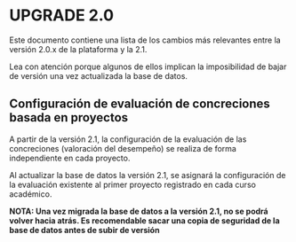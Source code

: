 UPGRADE 2.0
===========

Este documento contiene una lista de los cambios más relevantes entre la versión 2.0.x
de la plataforma y la 2.1.

Lea con atención porque algunos de ellos implican la imposibilidad de bajar de versión
una vez actualizada la base de datos.

Configuración de evaluación de concreciones basada en proyectos
---------------------------------------------------------------

A partir de la versión 2.1, la configuración de la evaluación de las concreciones
(valoración del desempeño) se realiza de forma independiente en cada proyecto.

Al actualizar la base de datos la versión 2.1, se asignará la configuración de
la evaluación existente al primer proyecto registrado en cada curso académico.

**NOTA: Una vez migrada la base de datos a la versión 2.1, no se podrá volver hacia atrás.
Es recomendable sacar una copia de seguridad de la base de datos antes de subir de versión**
